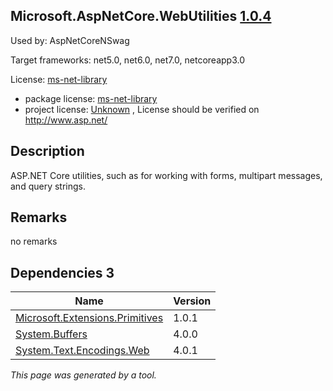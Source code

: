 Microsoft.AspNetCore.WebUtilities [1.0.4](https://www.nuget.org/packages/Microsoft.AspNetCore.WebUtilities/1.0.4)
--------------------

Used by: AspNetCoreNSwag

Target frameworks: net5.0, net6.0, net7.0, netcoreapp3.0

License: [ms-net-library](../../../../licenses/ms-net-library) 

- package license: [ms-net-library](http://www.microsoft.com/web/webpi/eula/net_library_eula_enu.htm) 
- project license: [Unknown](http://www.asp.net/) , License should be verified on http://www.asp.net/

Description
-----------
ASP.NET Core utilities, such as for working with forms, multipart messages, and query strings.

Remarks
-----------
no remarks


Dependencies 3
-----------

|Name|Version|
|----------|:----|
|[Microsoft.Extensions.Primitives](../../../../packages/nuget.org/microsoft.extensions.primitives/1.0.1)|1.0.1|
|[System.Buffers](../../../../packages/nuget.org/system.buffers/4.0.0)|4.0.0|
|[System.Text.Encodings.Web](../../../../packages/nuget.org/system.text.encodings.web/4.0.1)|4.0.1|

*This page was generated by a tool.*
